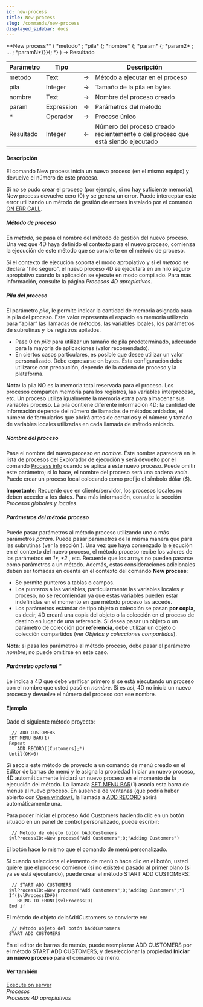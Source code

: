 ```yaml
---
id: new-process
title: New process
slug: /commands/new-process
displayed_sidebar: docs
---
```


<!--REF #_command_.New process.Syntax-->**New process** ( *metodo* ; *pila* {; *nombre* {; *param* {; *param2* ; ... ; *paramN*}}}{; *} ) -> Resultado<!-- END REF-->
<!--REF #_command_.New process.Params-->
| Parámetro | Tipo |  | Descripción |
| --- | --- | --- | --- |
| metodo | Text | &#8594;  | Método a ejecutar en el proceso |
| pila | Integer | &#8594;  | Tamaño de la pila en bytes |
| nombre | Text | &#8594;  | Nombre del proceso creado |
| param | Expression | &#8594;  | Parámetros del método |
| * | Operador | &#8594;  | Proceso único |
| Resultado | Integer | &#8592; | Número del proceso creado recientemente o del proceso que está siendo ejecutado |

<!-- END REF-->

#### Descripción 

<!--REF #_command_.New process.Summary-->El comando New process inicia un nuevo proceso (en el mismo equipo) y devuelve el número de este proceso.<!-- END REF-->

Si no se pudo crear el proceso (por ejemplo, si no hay suficiente memoria), New process devuelve cero (0) y se genera un error. Puede interceptar este error utilizando un método de gestión de errores instalado por el comando [ON ERR CALL](on-err-call.md "ON ERR CALL").

##### Método de proceso 

 En *metodo*, se pasa el nombre del método de gestión del nuevo proceso. Una vez que 4D haya definido el contexto para el nuevo proceso, comienza la ejecución de este método que se convierte en el método de proceso.

Si el contexto de ejecución soporta el modo apropiativo y si el *metodo* se declara "hilo seguro", el nuevo proceso 4D se ejecutará en un hilo seguro apropiativo cuando la aplicación se ejecute en modo compilado. Para más información, consulte la página *Procesos 4D apropiativos*. 

##### Pila del proceso 

El parámetro *pila*, le permite indicar la cantidad de memoria asignada para la pila del proceso. Este valor representa el espacio en memoria utilizado para “apilar” las llamadas de métodos, las variables locales, los parámetros de subrutinas y los registros apilados.

* Pase 0 en *pila* para utilizar un tamaño de pila predeterminado, adecuado para la mayoría de aplicaciones (valor recomendado).
* En ciertos casos particulares, es posible que desee utilizar un valor personalizado. Debe expresarse en bytes. Esta configuración debe utilizarse con precaución, depende de la cadena de proceso y la plataforma.

**Nota:** la pila NO es la memoria total reservada para el proceso. Los procesos comparten memoria para los registros, las variables interproceso, etc. Un proceso utiliza igualmente la memoria extra para almacenar sus variables proceso. La pila contiene diferente información 4D: la cantidad de información depende del número de llamadas de métodos anidados, el número de formularios que abrirá antes de cerrarlos y el número y tamaño de variables locales utilizadas en cada llamada de método anidado.

##### Nombre del proceso 

 Pase el nombre del nuevo proceso en *nombre*. Este nombre aparecerá en la lista de procesos del Explorador de ejecución y será devuelto por el comando [Process info](../commands/process-info.md) cuando se aplica a este nuevo proceso. Puede omitir este parámetro; si lo hace, el nombre del proceso será una cadena vacía. Puede crear un proceso local colocando como prefijo el símbolo dólar (*$*). 

**Importante:** Recuerde que en cliente/servidor, los procesos locales no deben acceder a los datos. Para más información, consulte la sección *Procesos globales y locales*. 

##### Parámetros del método proceso 

 Puede pasar parámetros al método proceso utilizando uno o más parámetros *param*. Puede pasar parámetros de la misma manera que para las subrutinas (ver la sección ). Una vez que haya comenzado la ejecución en el contexto del nuevo proceso, el método proceso recibe los valores de los parámetros en *$1*, *$2* , etc. Recuerde que los arrays no pueden pasarse como parámetros a un método. Además, estas consideraciones adicionales deben ser tomadas en cuenta en el contexto del comando **New process**:

* Se permite punteros a tablas o campos.
* Los punteros a las variables, particularmente las variables locales y proceso, no se recomiendan ya que estas variables pueden estar indefinidas en el momento en que método proceso las accede.
* Los parámetros estándar de tipo objeto o colección se pasan **por copia**, es decir, 4D creará una copia del objeto o la colección en el proceso de destino en lugar de una referencia. Si desea pasar un objeto o un parámetro de colección **por referencia**, debe utilizar un objeto o colección compartidos (ver *Objetos y colecciones compartidos*).

**Nota**: si pasa los parámetros al método proceso, debe pasar el parámetro *nombre*; no puede omitirse en este caso. 

##### Parámetro opcional \* 

Le indica a 4D que debe verificar primero si se está ejecutando un proceso con el nombre que usted pasó en *nombre*. Si es así, 4D no inicia un nuevo proceso y devuelve el número del proceso con ese nombre.

#### Ejemplo 

Dado el siguiente método proyecto:  

```4d
  // ADD CUSTOMERS
 SET MENU BAR(1)
 Repeat
    ADD RECORD([Customers];*)
 Until(OK=0)
```

Si asocia este método de proyecto a un comando de menú creado en el Editor de barras de menú y le asigna la propiedad Iniciar un nuevo proceso, 4D automáticamente iniciará un nuevo proceso en el momento de la ejecución del método. La llamada [SET MENU BAR](set-menu-bar.md)(1) asocia esta barra de menús al nuevo proceso. En ausencia de ventanas (que podría haber abierto con [Open window](open-window.md)), la llamada a [ADD RECORD](add-record.md) abrirá automáticamente una.

Para poder iniciar el proceso Add Customers haciendo clic en un botón situado en un panel de control personalizado, puede escribir:  

```4d
  // Método de objeto botón bAddCustomers
 $vlProcessID:=New process("Add Customers";0;"Adding Customers")
```

El botón hace lo mismo que el comando de menú personalizado.  
  
Si cuando selecciona el elemento de menú o hace clic en el botón, usted quiere que el proceso comience (si no existe) o pasado al primer plano (si ya se está ejecutando), puede crear el método START ADD CUSTOMERS:  

```4d
  // START ADD CUSTOMERS
 $vlProcessID:=New process("Add Customers";0;"Adding Customers";*)
 If($vlProcessID#0)
    BRING TO FRONT($vlProcessID)
 End if
```

  
El método de objeto de bAddCustomers se convierte en:

```4d
  // Método objeto del botón bAddCustomers
 START ADD CUSTOMERS
```

  
En el editor de barras de menús, puede reemplazar ADD CUSTOMERS por el método START ADD CUSTOMERS, y deseleccionar la propiedad **Iniciar un nuevo proceso** para el comando de menú. 

#### Ver también 

[Execute on server](execute-on-server.md)  
*Procesos*  
*Procesos 4D apropiativos*  